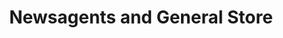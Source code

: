 ---
title: "Newsagents and General Store"
url: /derby/newsagents-and-general-store/
shop: newsagent
---